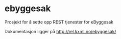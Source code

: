 # ebyggesak
Prosjekt for å sette opp REST tjenester for eByggesak

Dokumentasjon ligger på http://rel.kxml.no/ebyggesak/ 
